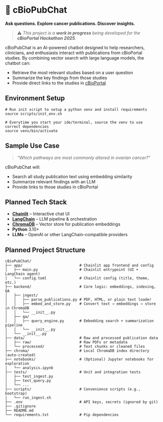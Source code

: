 # 🧬 cBioPubChat

**Ask questions. Explore cancer publications. Discover insights.**

> ⚠️ _This project is a **work in progress** being developed for the **cBioPortal Hackathon 2025**._

cBioPubChat is an AI-powered chatbot designed to help researchers, clinicians, and enthusiasts interact with publications from cBioPortal studies. By combining vector search with large language models, the chatbot can:

- Retrieve the most relevant studies based on a user question
- Summarize the key findings from those studies
- Provide direct links to the studies in [cBioPortal](https://www.cbioportal.org/)

## Environment Setup
```shell
# Run init script to setup a python venv and install requirements
source scripts/init_env.sh

# Everytime you start your ide/terminal, source the venv to use correct dependencies
source venv/bin/activate
```

## Sample Use Case

> _“Which pathways are most commonly altered in ovarian cancer?”_

cBioPubChat will:
- Search all study publication text using embedding similarity
- Summarize relevant findings with an LLM
- Provide links to those studies in cBioPortal

## Planned Tech Stack

- **[Chainlit](https://github.com/Chainlit/chainlit)** – Interactive chat UI
- **[LangChain](https://www.langchain.com/)** – LLM pipeline & orchestration
- **[ChromaDB](https://www.trychroma.com/)** – Vector store for publication embeddings
- **Python** 3.10+
- **LLMs** – OpenAI or other LangChain-compatible providers

## Planned Project Structure
```shell
cBioPubChat/
├── app/                          # Chainlit app frontend and config
│   ├── main.py                   # Chainlit entrypoint (UI + LangChain agent)
│   └── config.toml               # Chainlit config (title, theme, etc.)
├── backend/                      # Core logic: embeddings, indexing, QA
│   ├── ingest/
│   │   ├── parse_publications.py # PDF, HTML, or plain text loader
│   │   ├── embed_and_store.py    # Convert text → embeddings → store in ChromaDB
│   │   └── __init__.py
│   ├── qa/
│   │   ├── query_engine.py       # Embedding search + summarization pipeline
│   │   └── __init__.py
│   └── __init__.py
├── data/                         # Raw and processed publication data
│   ├── raw/                      # Raw PDFs or metadata
│   └── processed/                # Text chunks or cleaned files
├── chroma/                       # Local ChromaDB index directory (auto-created)
├── notebooks/                    # (Optional) Jupyter notebooks for exploration
│   └── analysis.ipynb
├── tests/                        # Unit and integration tests
│   ├── test_ingest.py
│   ├── test_query.py
│   └── ...
├── scripts/                      # Convenience scripts (e.g., bootstrap)
│   └── run_ingest.sh
├── .env                          # API keys, secrets (ignored by git)
├── .gitignore
├── README.md
└── requirements.txt              # Pip dependencies
```